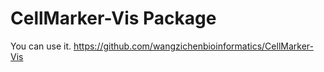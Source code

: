 # CellMarker-Vis Package

You can use it.
https://github.com/wangzichenbioinformatics/CellMarker-Vis

